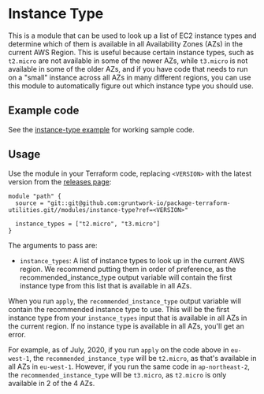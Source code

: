 # Instance Type

This is a module that can be used to look up a list of EC2 instance types and determine which of them is available in
all Availability Zones (AZs) in the current AWS Region. This is useful because certain instance types, such as 
`t2.micro` are not available in some of the newer AZs, while `t3.micro` is not available in some of the older AZs, and
if you have code that needs to run on a "small" instance across all AZs in many different regions, you can use this
module to automatically figure out which instance type you should use.





## Example code

See the [instance-type example](https://github.com/terraform-modules-krish/terraform-aws-utilities/blob/v0.3.2/examples/instance-type) for working sample code.




## Usage

Use the module in your Terraform code, replacing `<VERSION>` with the latest version from the [releases
page](https://github.com/gruntwork-io/package-terraform-utilities/releases):

```hcl
module "path" {
  source = "git::git@github.com:gruntwork-io/package-terraform-utilities.git//modules/instance-type?ref=<VERSION>"
  
  instance_types = ["t2.micro", "t3.micro"]
}
```

The arguments to pass are:

* `instance_types`: A list of instance types to look up in the current AWS region. We recommend putting them in order 
  of preference, as the recommended_instance_type output variable will contain the first instance type from this list 
  that is available in all AZs.

When you run `apply`, the `recommended_instance_type` output variable will contain the recommended instance type to
use. This will be the first instance type from your `instance_types` input that is available in all AZs in the current 
region. If no instance type is available in all AZs, you'll get an error.

For example, as of July, 2020, if you run `apply` on the code above in `eu-west-1`, the `recommended_instance_type` 
will be `t2.micro`, as that's available in all AZs in `eu-west-1`. However, if you run the same code in 
`ap-northeast-2`, the `recommended_instance_type` will be `t3.micro`, as `t2.micro` is only available in 2 of the 4 AZs.